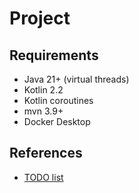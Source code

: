 # Project 

## Requirements

- Java 21+ (virtual threads)
- Kotlin 2.2
- Kotlin coroutines
- mvn 3.9+
- Docker Desktop

## References

- [TODO list](./doc/todo.md)
